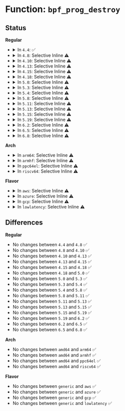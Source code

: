 # Function: <code>bpf_prog_destroy</code>

## Status
<b>Regular</b>
<ul>
<li>
<details>
<summary>In <code>4.4</code>: ✅</summary>

```c
void bpf_prog_destroy(struct bpf_prog *fp);
```

**Collision:** Unique Global

**Inline:** No

**Transformation:** False

**Instances:**

```
In net/core/filter.c (ffffffff81731cf0)
Location: net/core/filter.c:1136
Inline: False
Direct callers:
  - kernel/seccomp.c:put_seccomp_filter
  - drivers/net/ppp/ppp_generic.c:ppp_ioctl
  - drivers/net/ppp/ppp_generic.c:ppp_ioctl
  - net/packet/af_packet.c:__fanout_set_data_bpf
```
**Symbols:**

```
ffffffff81731cf0-ffffffff81731d00: bpf_prog_destroy (STB_GLOBAL)
```
</details>
</li>
<li>
<details>
<summary>In <code>4.8</code>: Selective Inline ⚠️</summary>

```c
void bpf_prog_destroy(struct bpf_prog *fp);
```

**Collision:** Unique Global

**Inline:** Selective

**Transformation:** False

**Instances:**

```
In net/core/filter.c (ffffffff8179d157)
Location: net/core/filter.c:1164
Inline: True
Inline callers:
  - net/core/filter.c:__reuseport_attach_prog
Direct callers:
  - kernel/seccomp.c:put_seccomp_filter
  - drivers/net/ppp/ppp_generic.c:ppp_ioctl
  - drivers/net/ppp/ppp_generic.c:ppp_ioctl
  - net/core/sock_reuseport.c:reuseport_free_rcu
  - net/packet/af_packet.c:__fanout_set_data_bpf
```
**Symbols:**

```
ffffffff8179d100-ffffffff8179d110: bpf_prog_destroy (STB_GLOBAL)
```
</details>
</li>
<li>
<details>
<summary>In <code>4.10</code>: Selective Inline ⚠️</summary>

```c
void bpf_prog_destroy(struct bpf_prog *fp);
```

**Collision:** Unique Global

**Inline:** Selective

**Transformation:** False

**Instances:**

```
In net/core/filter.c (ffffffff817cac07)
Location: net/core/filter.c:1166
Inline: True
Inline callers:
  - net/core/filter.c:__reuseport_attach_prog
Direct callers:
  - kernel/seccomp.c:put_seccomp_filter
  - drivers/net/ppp/ppp_generic.c:ppp_ioctl
  - drivers/net/ppp/ppp_generic.c:ppp_ioctl
  - net/core/sock_reuseport.c:reuseport_free_rcu
  - net/packet/af_packet.c:__fanout_set_data_bpf
```
**Symbols:**

```
ffffffff817cabb0-ffffffff817cabc0: bpf_prog_destroy (STB_GLOBAL)
```
</details>
</li>
<li>
<details>
<summary>In <code>4.13</code>: Selective Inline ⚠️</summary>

```c
void bpf_prog_destroy(struct bpf_prog *fp);
```

**Collision:** Unique Global

**Inline:** Selective

**Transformation:** False

**Instances:**

```
In net/core/filter.c (ffffffff817e9d87)
Location: net/core/filter.c:1191
Inline: True
Inline callers:
  - net/core/filter.c:__reuseport_attach_prog
Direct callers:
  - kernel/seccomp.c:put_seccomp_filter
  - drivers/net/ppp/ppp_generic.c:ppp_ioctl
  - drivers/net/ppp/ppp_generic.c:ppp_ioctl
  - net/core/sock_reuseport.c:reuseport_free_rcu
  - net/packet/af_packet.c:__fanout_set_data_bpf
```
**Symbols:**

```
ffffffff817e9d30-ffffffff817e9d40: bpf_prog_destroy (STB_GLOBAL)
```
</details>
</li>
<li>
<details>
<summary>In <code>4.15</code>: Selective Inline ⚠️</summary>

```c
void bpf_prog_destroy(struct bpf_prog *fp);
```

**Collision:** Unique Global

**Inline:** Selective

**Transformation:** False

**Instances:**

```
In net/core/filter.c (ffffffff818653f7)
Location: net/core/filter.c:1212
Inline: True
Inline callers:
  - net/core/filter.c:__reuseport_attach_prog
Direct callers:
  - kernel/seccomp.c:__put_seccomp_filter
  - drivers/net/ppp/ppp_generic.c:ppp_ioctl
  - drivers/net/ppp/ppp_generic.c:ppp_ioctl
  - net/core/sock_reuseport.c:reuseport_free_rcu
  - net/packet/af_packet.c:__fanout_set_data_bpf
```
**Symbols:**

```
ffffffff818653a0-ffffffff818653b0: bpf_prog_destroy (STB_GLOBAL)
```
</details>
</li>
<li>
<details>
<summary>In <code>4.18</code>: Selective Inline ⚠️</summary>

```c
void bpf_prog_destroy(struct bpf_prog *fp);
```

**Collision:** Unique Global

**Inline:** Selective

**Transformation:** False

**Instances:**

```
In net/core/filter.c (ffffffff818b2f97)
Location: net/core/filter.c:1424
Inline: True
Inline callers:
  - net/core/filter.c:__reuseport_attach_prog
Direct callers:
  - kernel/seccomp.c:__put_seccomp_filter
  - drivers/net/tun.c:tun_prog_free
  - drivers/net/ppp/ppp_generic.c:ppp_ioctl
  - drivers/net/ppp/ppp_generic.c:ppp_ioctl
  - net/core/sock_reuseport.c:reuseport_free_rcu
  - net/packet/af_packet.c:__fanout_set_data_bpf
```
**Symbols:**

```
ffffffff818b2f40-ffffffff818b2f50: bpf_prog_destroy (STB_GLOBAL)
```
</details>
</li>
<li>
<details>
<summary>In <code>5.0</code>: Selective Inline ⚠️</summary>

```c
void bpf_prog_destroy(struct bpf_prog *fp);
```

**Collision:** Unique Global

**Inline:** Selective

**Transformation:** False

**Instances:**

```
In net/core/filter.c (ffffffff818df054)
Location: net/core/filter.c:1426
Inline: True
Inline callers:
  - net/core/filter.c:sk_reuseport_prog_free
Direct callers:
  - kernel/seccomp.c:__put_seccomp_filter
  - drivers/net/tun.c:tun_prog_free
  - drivers/net/ppp/ppp_generic.c:ppp_ioctl
  - drivers/net/ppp/ppp_generic.c:ppp_ioctl
  - net/packet/af_packet.c:__fanout_set_data_bpf
```
**Symbols:**

```
ffffffff818d7e20-ffffffff818d7e30: bpf_prog_destroy (STB_GLOBAL)
```
</details>
</li>
<li>
<details>
<summary>In <code>5.3</code>: Selective Inline ⚠️</summary>

```c
void bpf_prog_destroy(struct bpf_prog *fp);
```

**Collision:** Unique Global

**Inline:** Selective

**Transformation:** False

**Instances:**

```
In net/core/filter.c (ffffffff8192cf54)
Location: net/core/filter.c:1426
Inline: True
Inline callers:
  - net/core/filter.c:sk_reuseport_prog_free
Direct callers:
  - kernel/seccomp.c:seccomp_set_mode_filter
  - kernel/seccomp.c:__put_seccomp_filter
  - drivers/net/tun.c:tun_prog_free
  - drivers/net/ppp/ppp_generic.c:ppp_destroy_interface
  - drivers/net/ppp/ppp_generic.c:ppp_destroy_interface
  - drivers/net/ppp/ppp_generic.c:ppp_ioctl
  - drivers/net/ppp/ppp_generic.c:ppp_ioctl
  - net/packet/af_packet.c:__fanout_set_data_bpf
```
**Symbols:**

```
ffffffff819258c0-ffffffff819258d0: bpf_prog_destroy (STB_GLOBAL)
```
</details>
</li>
<li>
<details>
<summary>In <code>5.4</code>: Selective Inline ⚠️</summary>

```c
void bpf_prog_destroy(struct bpf_prog *fp);
```

**Collision:** Unique Global

**Inline:** Selective

**Transformation:** False

**Instances:**

```
In net/core/filter.c (ffffffff8195f254)
Location: net/core/filter.c:1426
Inline: True
Inline callers:
  - net/core/filter.c:sk_reuseport_prog_free
Direct callers:
  - kernel/seccomp.c:seccomp_set_mode_filter
  - kernel/seccomp.c:__put_seccomp_filter
  - drivers/net/tun.c:tun_prog_free
  - drivers/net/ppp/ppp_generic.c:ppp_destroy_interface
  - drivers/net/ppp/ppp_generic.c:ppp_destroy_interface
  - drivers/net/ppp/ppp_generic.c:ppp_ioctl
  - drivers/net/ppp/ppp_generic.c:ppp_ioctl
  - net/packet/af_packet.c:__fanout_set_data_bpf
```
**Symbols:**

```
ffffffff81957cf0-ffffffff81957d00: bpf_prog_destroy (STB_GLOBAL)
```
</details>
</li>
<li>
<details>
<summary>In <code>5.8</code>: Selective Inline ⚠️</summary>

```c
void bpf_prog_destroy(struct bpf_prog *fp);
```

**Collision:** Unique Global

**Inline:** Selective

**Transformation:** False

**Instances:**

```
In net/core/filter.c (ffffffff81a3263d)
Location: net/core/filter.c:1415
Inline: True
Inline callers:
  - net/core/filter.c:sk_reuseport_prog_free
Direct callers:
  - kernel/seccomp.c:seccomp_set_mode_filter
  - kernel/seccomp.c:__put_seccomp_filter
  - drivers/net/tun.c:tun_prog_free
  - drivers/net/ppp/ppp_generic.c:ppp_destroy_interface
  - drivers/net/ppp/ppp_generic.c:ppp_destroy_interface
  - drivers/net/ppp/ppp_generic.c:ppp_compat_ioctl
  - drivers/net/ppp/ppp_generic.c:ppp_ioctl
  - net/packet/af_packet.c:packet_release
```
**Symbols:**

```
ffffffff81a2d650-ffffffff81a2d699: bpf_prog_destroy (STB_GLOBAL)
```
</details>
</li>
<li>
<details>
<summary>In <code>5.11</code>: Selective Inline ⚠️</summary>

```c
void bpf_prog_destroy(struct bpf_prog *fp);
```

**Collision:** Unique Global

**Inline:** Selective

**Transformation:** False

**Instances:**

```
In net/core/filter.c (ffffffff81a3497d)
Location: net/core/filter.c:1445
Inline: True
Inline callers:
  - net/core/filter.c:sk_reuseport_prog_free
Direct callers:
  - kernel/seccomp.c:seccomp_set_mode_filter
  - kernel/seccomp.c:__put_seccomp_filter
  - drivers/net/tun.c:tun_prog_free
  - drivers/net/ppp/ppp_generic.c:ppp_destroy_interface
  - drivers/net/ppp/ppp_generic.c:ppp_destroy_interface
  - drivers/net/ppp/ppp_generic.c:ppp_compat_ioctl
  - drivers/net/ppp/ppp_generic.c:ppp_ioctl
  - net/packet/af_packet.c:packet_release
  - net/packet/af_packet.c:fanout_set_data
```
**Symbols:**

```
ffffffff81a2f110-ffffffff81a2f159: bpf_prog_destroy (STB_GLOBAL)
```
</details>
</li>
<li>
<details>
<summary>In <code>5.13</code>: Selective Inline ⚠️</summary>

```c
void bpf_prog_destroy(struct bpf_prog *fp);
```

**Collision:** Unique Global

**Inline:** Selective

**Transformation:** False

**Instances:**

```
In net/core/filter.c (ffffffff81a1b9ed)
Location: net/core/filter.c:1445
Inline: True
Inline callers:
  - net/core/filter.c:sk_reuseport_prog_free
Direct callers:
  - kernel/seccomp.c:seccomp_set_mode_filter
  - kernel/seccomp.c:__put_seccomp_filter
  - drivers/net/tun.c:tun_prog_free
  - drivers/net/ppp/ppp_generic.c:ppp_destroy_interface
  - drivers/net/ppp/ppp_generic.c:ppp_destroy_interface
  - drivers/net/ppp/ppp_generic.c:ppp_compat_ioctl
  - drivers/net/ppp/ppp_generic.c:ppp_ioctl
  - net/packet/af_packet.c:packet_release
```
**Symbols:**

```
ffffffff81a164f0-ffffffff81a16539: bpf_prog_destroy (STB_GLOBAL)
```
</details>
</li>
<li>
<details>
<summary>In <code>5.15</code>: Selective Inline ⚠️</summary>

```c
void bpf_prog_destroy(struct bpf_prog *fp);
```

**Collision:** Unique Global

**Inline:** Selective

**Transformation:** False

**Instances:**

```
In net/core/filter.c (ffffffff81acf0cd)
Location: net/core/filter.c:1446
Inline: True
Inline callers:
  - net/core/filter.c:sk_reuseport_prog_free
Direct callers:
  - kernel/seccomp.c:seccomp_set_mode_filter
  - kernel/seccomp.c:__put_seccomp_filter
  - drivers/net/tun.c:tun_prog_free
  - drivers/net/ppp/ppp_generic.c:ppp_destroy_interface
  - drivers/net/ppp/ppp_generic.c:ppp_destroy_interface
  - drivers/net/ppp/ppp_generic.c:ppp_compat_ioctl
  - drivers/net/ppp/ppp_generic.c:ppp_ioctl
  - net/packet/af_packet.c:packet_release
```
**Symbols:**

```
ffffffff81ac79a0-ffffffff81ac79e9: bpf_prog_destroy (STB_GLOBAL)
```
</details>
</li>
<li>
<details>
<summary>In <code>5.19</code>: Selective Inline ⚠️</summary>

```c
void bpf_prog_destroy(struct bpf_prog *fp);
```

**Collision:** Unique Global

**Inline:** Selective

**Transformation:** False

**Instances:**

```
In net/core/filter.c (ffffffff81c4c7cc)
Location: net/core/filter.c:1447
Inline: True
Inline callers:
  - net/core/filter.c:sk_reuseport_prog_free
Direct callers:
  - kernel/seccomp.c:seccomp_set_mode_filter
  - kernel/seccomp.c:__put_seccomp_filter
  - drivers/net/tun.c:tun_prog_free
  - drivers/net/ppp/ppp_generic.c:ppp_destroy_interface
  - drivers/net/ppp/ppp_generic.c:ppp_destroy_interface
  - drivers/net/ppp/ppp_generic.c:ppp_compat_ioctl
  - drivers/net/ppp/ppp_generic.c:ppp_ioctl
  - net/packet/af_packet.c:packet_setsockopt
  - net/packet/af_packet.c:packet_setsockopt
  - net/packet/af_packet.c:packet_release
```
**Symbols:**

```
ffffffff81c447c0-ffffffff81c44813: bpf_prog_destroy (STB_GLOBAL)
```
</details>
</li>
<li>
<details>
<summary>In <code>6.2</code>: Selective Inline ⚠️</summary>

```c
void bpf_prog_destroy(struct bpf_prog *fp);
```

**Collision:** Unique Global

**Inline:** Selective

**Transformation:** False

**Instances:**

```
In net/core/filter.c (ffffffff81e015bc)
Location: net/core/filter.c:1449
Inline: True
Inline callers:
  - net/core/filter.c:sk_reuseport_prog_free
Direct callers:
  - kernel/seccomp.c:seccomp_set_mode_filter
  - kernel/seccomp.c:__put_seccomp_filter
  - drivers/net/tun.c:tun_prog_free
  - drivers/net/ppp/ppp_generic.c:ppp_compat_ioctl
  - drivers/net/ppp/ppp_generic.c:ppp_ioctl
  - net/packet/af_packet.c:packet_release
  - net/packet/af_packet.c:fanout_set_data
  - net/packet/af_packet.c:fanout_set_data
```
**Symbols:**

```
ffffffff81df86b0-ffffffff81df8703: bpf_prog_destroy (STB_GLOBAL)
```
</details>
</li>
<li>
<details>
<summary>In <code>6.5</code>: Selective Inline ⚠️</summary>

```c
void bpf_prog_destroy(struct bpf_prog *fp);
```

**Collision:** Unique Global

**Inline:** Selective

**Transformation:** False

**Instances:**

```
In net/core/filter.c (ffffffff81e7307c)
Location: net/core/filter.c:1449
Inline: True
Inline callers:
  - net/core/filter.c:sk_reuseport_prog_free
Direct callers:
  - kernel/seccomp.c:seccomp_set_mode_filter
  - kernel/seccomp.c:__put_seccomp_filter
  - drivers/net/tun.c:tun_prog_free
  - drivers/net/ppp/ppp_generic.c:ppp_compat_ioctl
  - drivers/net/ppp/ppp_generic.c:ppp_ioctl
  - net/packet/af_packet.c:packet_release
  - net/packet/af_packet.c:fanout_set_data
  - net/packet/af_packet.c:fanout_set_data
```
**Symbols:**

```
ffffffff81e6a1f0-ffffffff81e6a243: bpf_prog_destroy (STB_GLOBAL)
```
</details>
</li>
<li>
<details>
<summary>In <code>6.8</code>: Selective Inline ⚠️</summary>

```c
void bpf_prog_destroy(struct bpf_prog *fp);
```

**Collision:** Unique Global

**Inline:** Selective

**Transformation:** False

**Instances:**

```
In net/core/filter.c (ffffffff81f327fc)
Location: net/core/filter.c:1454
Inline: True
Inline callers:
  - net/core/filter.c:sk_reuseport_prog_free
Direct callers:
  - kernel/seccomp.c:seccomp_set_mode_filter
  - kernel/seccomp.c:__put_seccomp_filter
  - drivers/net/tun.c:tun_prog_free
  - drivers/net/ppp/ppp_generic.c:ppp_compat_ioctl
  - drivers/net/ppp/ppp_generic.c:ppp_ioctl
  - net/packet/af_packet.c:packet_release
  - net/packet/af_packet.c:fanout_set_data
  - net/packet/af_packet.c:fanout_set_data
```
**Symbols:**

```
ffffffff81f292e0-ffffffff81f29333: bpf_prog_destroy (STB_GLOBAL)
```
</details>
</li>
</ul>
<b>Arch</b>
<ul>
<li>
<details>
<summary>In <code>arm64</code>: Selective Inline ⚠️</summary>

```c
void bpf_prog_destroy(struct bpf_prog *fp);
```

**Collision:** Unique Global

**Inline:** Selective

**Transformation:** False

**Instances:**

```
In net/core/filter.c (ffff800010c0274c)
Location: net/core/filter.c:1426
Inline: True
Inline callers:
  - net/core/filter.c:sk_reuseport_prog_free
Direct callers:
  - kernel/seccomp.c:seccomp_set_mode_filter
  - kernel/seccomp.c:__put_seccomp_filter
  - drivers/net/tun.c:tun_prog_free
  - drivers/net/ppp/ppp_generic.c:ppp_destroy_interface
  - drivers/net/ppp/ppp_generic.c:ppp_destroy_interface
  - drivers/net/ppp/ppp_generic.c:ppp_ioctl
  - drivers/net/ppp/ppp_generic.c:ppp_ioctl
  - net/packet/af_packet.c:__fanout_set_data_bpf
```
**Symbols:**

```
ffff800010bf9348-ffff800010bf9374: bpf_prog_destroy (STB_GLOBAL)
```
</details>
</li>
<li>
<details>
<summary>In <code>armhf</code>: Selective Inline ⚠️</summary>

```c
void bpf_prog_destroy(struct bpf_prog *fp);
```

**Collision:** Unique Global

**Inline:** Selective

**Transformation:** False

**Instances:**

```
In net/core/filter.c (c0d1bc14)
Location: net/core/filter.c:1426
Inline: True
Inline callers:
  - net/core/filter.c:sk_reuseport_prog_free
Direct callers:
  - kernel/seccomp.c:seccomp_set_mode_filter
  - kernel/seccomp.c:__put_seccomp_filter
  - drivers/net/tun.c:tun_prog_free
  - drivers/net/ppp/ppp_generic.c:ppp_destroy_interface
  - drivers/net/ppp/ppp_generic.c:ppp_destroy_interface
  - drivers/net/ppp/ppp_generic.c:ppp_ioctl
  - drivers/net/ppp/ppp_generic.c:ppp_ioctl
  - net/packet/af_packet.c:__fanout_set_data_bpf
```
**Symbols:**

```
c0d12f54-c0d12f70: bpf_prog_destroy (STB_GLOBAL)
```
</details>
</li>
<li>
<details>
<summary>In <code>ppc64el</code>: Selective Inline ⚠️</summary>

```c
void bpf_prog_destroy(struct bpf_prog *fp);
```

**Collision:** Unique Global

**Inline:** Selective

**Transformation:** False

**Instances:**

```
In net/core/filter.c (c000000000cebbe4)
Location: net/core/filter.c:1426
Inline: True
Inline callers:
  - net/core/filter.c:sk_reuseport_prog_free
Direct callers:
  - kernel/seccomp.c:seccomp_set_mode_filter
  - kernel/seccomp.c:seccomp_set_mode_filter
  - kernel/seccomp.c:__put_seccomp_filter
  - drivers/net/tun.c:tun_prog_free
  - drivers/net/ppp/ppp_generic.c:ppp_destroy_interface
  - drivers/net/ppp/ppp_generic.c:ppp_destroy_interface
  - drivers/net/ppp/ppp_generic.c:ppp_ioctl
  - drivers/net/ppp/ppp_generic.c:ppp_ioctl
  - net/packet/af_packet.c:__fanout_set_data_bpf
```
**Symbols:**

```
c000000000ce0740-c000000000ce0754: bpf_prog_destroy (STB_GLOBAL)
```
</details>
</li>
<li>
<details>
<summary>In <code>riscv64</code>: Selective Inline ⚠️</summary>

```c
void bpf_prog_destroy(struct bpf_prog *fp);
```

**Collision:** Unique Global

**Inline:** Selective

**Transformation:** False

**Instances:**

```
In net/core/filter.c (ffffffe000781ae2)
Location: net/core/filter.c:1426
Inline: True
Inline callers:
  - net/core/filter.c:sk_reuseport_prog_free
Direct callers:
  - kernel/seccomp.c:seccomp_get_metadata
  - kernel/seccomp.c:seccomp_get_filter
  - kernel/seccomp.c:seccomp_set_mode_filter
  - kernel/seccomp.c:seccomp_notify_release
  - kernel/seccomp.c:seccomp_attach_filter
  - drivers/net/tun.c:tun_prog_free
  - drivers/net/ppp/ppp_generic.c:ppp_destroy_interface
  - drivers/net/ppp/ppp_generic.c:ppp_destroy_interface
  - drivers/net/ppp/ppp_generic.c:ppp_ioctl
  - drivers/net/ppp/ppp_generic.c:ppp_ioctl
  - net/packet/af_packet.c:__fanout_set_data_bpf
```
**Symbols:**

```
ffffffe00077b336-ffffffe00077b360: bpf_prog_destroy (STB_GLOBAL)
```
</details>
</li>
</ul>
<b>Flavor</b>
<ul>
<li>
<details>
<summary>In <code>aws</code>: Selective Inline ⚠️</summary>

```c
void bpf_prog_destroy(struct bpf_prog *fp);
```

**Collision:** Unique Global

**Inline:** Selective

**Transformation:** False

**Instances:**

```
In net/core/filter.c (ffffffff818ff224)
Location: net/core/filter.c:1426
Inline: True
Inline callers:
  - net/core/filter.c:sk_reuseport_prog_free
Direct callers:
  - kernel/seccomp.c:seccomp_set_mode_filter
  - kernel/seccomp.c:__put_seccomp_filter
  - drivers/net/tun.c:tun_prog_free
  - drivers/net/ppp/ppp_generic.c:ppp_destroy_interface
  - drivers/net/ppp/ppp_generic.c:ppp_destroy_interface
  - drivers/net/ppp/ppp_generic.c:ppp_ioctl
  - drivers/net/ppp/ppp_generic.c:ppp_ioctl
  - net/packet/af_packet.c:__fanout_set_data_bpf
```
**Symbols:**

```
ffffffff818f7cc0-ffffffff818f7cd0: bpf_prog_destroy (STB_GLOBAL)
```
</details>
</li>
<li>
<details>
<summary>In <code>azure</code>: Selective Inline ⚠️</summary>

```c
void bpf_prog_destroy(struct bpf_prog *fp);
```

**Collision:** Unique Global

**Inline:** Selective

**Transformation:** False

**Instances:**

```
In net/core/filter.c (ffffffff818b9054)
Location: net/core/filter.c:1426
Inline: True
Inline callers:
  - net/core/filter.c:sk_reuseport_prog_free
Direct callers:
  - kernel/seccomp.c:seccomp_set_mode_filter
  - kernel/seccomp.c:__put_seccomp_filter
  - drivers/net/tun.c:tun_prog_free
  - drivers/net/ppp/ppp_generic.c:ppp_destroy_interface
  - drivers/net/ppp/ppp_generic.c:ppp_destroy_interface
  - drivers/net/ppp/ppp_generic.c:ppp_ioctl
  - drivers/net/ppp/ppp_generic.c:ppp_ioctl
  - net/packet/af_packet.c:__fanout_set_data_bpf
```
**Symbols:**

```
ffffffff818b1af0-ffffffff818b1b00: bpf_prog_destroy (STB_GLOBAL)
```
</details>
</li>
<li>
<details>
<summary>In <code>gcp</code>: Selective Inline ⚠️</summary>

```c
void bpf_prog_destroy(struct bpf_prog *fp);
```

**Collision:** Unique Global

**Inline:** Selective

**Transformation:** False

**Instances:**

```
In net/core/filter.c (ffffffff81950254)
Location: net/core/filter.c:1426
Inline: True
Inline callers:
  - net/core/filter.c:sk_reuseport_prog_free
Direct callers:
  - kernel/seccomp.c:seccomp_set_mode_filter
  - kernel/seccomp.c:__put_seccomp_filter
  - drivers/net/tun.c:tun_prog_free
  - drivers/net/ppp/ppp_generic.c:ppp_destroy_interface
  - drivers/net/ppp/ppp_generic.c:ppp_destroy_interface
  - drivers/net/ppp/ppp_generic.c:ppp_ioctl
  - drivers/net/ppp/ppp_generic.c:ppp_ioctl
  - net/packet/af_packet.c:__fanout_set_data_bpf
```
**Symbols:**

```
ffffffff81948cf0-ffffffff81948d00: bpf_prog_destroy (STB_GLOBAL)
```
</details>
</li>
<li>
<details>
<summary>In <code>lowlatency</code>: Selective Inline ⚠️</summary>

```c
void bpf_prog_destroy(struct bpf_prog *fp);
```

**Collision:** Unique Global

**Inline:** Selective

**Transformation:** False

**Instances:**

```
In net/core/filter.c (ffffffff81971c24)
Location: net/core/filter.c:1426
Inline: True
Inline callers:
  - net/core/filter.c:sk_reuseport_prog_free
Direct callers:
  - kernel/seccomp.c:seccomp_set_mode_filter
  - kernel/seccomp.c:__put_seccomp_filter
  - drivers/net/tun.c:tun_prog_free
  - drivers/net/ppp/ppp_generic.c:ppp_destroy_interface
  - drivers/net/ppp/ppp_generic.c:ppp_destroy_interface
  - drivers/net/ppp/ppp_generic.c:ppp_ioctl
  - drivers/net/ppp/ppp_generic.c:ppp_ioctl
  - net/packet/af_packet.c:__fanout_set_data_bpf
```
**Symbols:**

```
ffffffff8196a600-ffffffff8196a610: bpf_prog_destroy (STB_GLOBAL)
```
</details>
</li>
</ul>

## Differences
<b>Regular</b>
<ul>
<li>
No changes between <code>4.4</code> and <code>4.8</code> ✅
</li>
<li>
No changes between <code>4.8</code> and <code>4.10</code> ✅
</li>
<li>
No changes between <code>4.10</code> and <code>4.13</code> ✅
</li>
<li>
No changes between <code>4.13</code> and <code>4.15</code> ✅
</li>
<li>
No changes between <code>4.15</code> and <code>4.18</code> ✅
</li>
<li>
No changes between <code>4.18</code> and <code>5.0</code> ✅
</li>
<li>
No changes between <code>5.0</code> and <code>5.3</code> ✅
</li>
<li>
No changes between <code>5.3</code> and <code>5.4</code> ✅
</li>
<li>
No changes between <code>5.4</code> and <code>5.8</code> ✅
</li>
<li>
No changes between <code>5.8</code> and <code>5.11</code> ✅
</li>
<li>
No changes between <code>5.11</code> and <code>5.13</code> ✅
</li>
<li>
No changes between <code>5.13</code> and <code>5.15</code> ✅
</li>
<li>
No changes between <code>5.15</code> and <code>5.19</code> ✅
</li>
<li>
No changes between <code>5.19</code> and <code>6.2</code> ✅
</li>
<li>
No changes between <code>6.2</code> and <code>6.5</code> ✅
</li>
<li>
No changes between <code>6.5</code> and <code>6.8</code> ✅
</li>
</ul>
<b>Arch</b>
<ul>
<li>
No changes between <code>amd64</code> and <code>arm64</code> ✅
</li>
<li>
No changes between <code>amd64</code> and <code>armhf</code> ✅
</li>
<li>
No changes between <code>amd64</code> and <code>ppc64el</code> ✅
</li>
<li>
No changes between <code>amd64</code> and <code>riscv64</code> ✅
</li>
</ul>
<b>Flavor</b>
<ul>
<li>
No changes between <code>generic</code> and <code>aws</code> ✅
</li>
<li>
No changes between <code>generic</code> and <code>azure</code> ✅
</li>
<li>
No changes between <code>generic</code> and <code>gcp</code> ✅
</li>
<li>
No changes between <code>generic</code> and <code>lowlatency</code> ✅
</li>
</ul>
